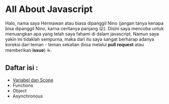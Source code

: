 # All About Javascript

Halo, nama saya Hermawan atau biasa dipanggil Nino (jangan tanya kenapa bisa dipanggil Nino, karna ceritanya panjang :stuck_out_tongue:).
Disini saya mencoba untuk menuangkan apa yang telah saya fahami di dalam javascript.
Namun saya yakin ini tidaklah sempurna, maka dari itu saya sangat berharap adanya koreksi dari teman - teman sekalian (bisa melalui **pull request** atau memberikan **issue**) :coffee:.

Daftar isi :
-----------
- [Variabel dan Scope](Scope.md)
- Functions
- Object
- Asynchronous
